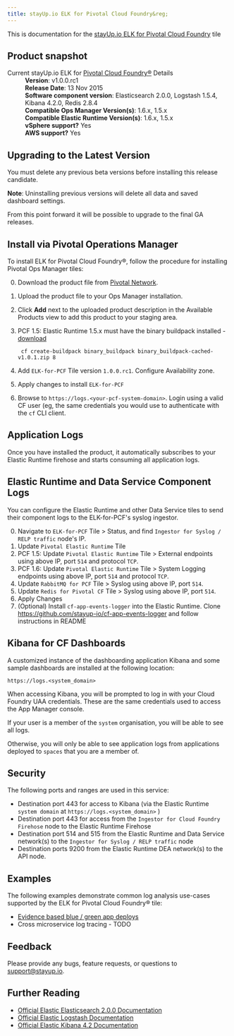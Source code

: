 ```yaml
---
title: stayUp.io ELK for Pivotal Cloud Foundry&reg;
---
```


This is documentation for the [stayUp.io ELK for Pivotal Cloud Foundry](https://network.pivotal.io/products/elk) tile

## Product snapshot

<dl>
<dt>Current stayUp.io ELK for <a href="https://network.pivotal.io/products/pivotal-cf">Pivotal Cloud Foundry&reg;</a> Details</dt>
<dd><strong>Version</strong>: v1.0.0.rc1 </dd>
<dd><strong>Release Date</strong>: 13 Nov 2015</dd>
<dd><strong>Software component version</strong>: Elasticsearch 2.0.0, Logstash 1.5.4, Kibana 4.2.0, Redis 2.8.4</dd>
<dd><strong>Compatible Ops Manager Version(s)</strong>: 1.6.x, 1.5.x</dd>
<dd><strong>Compatible Elastic Runtime Version(s)</strong>:  1.6.x, 1.5.x</dd>
<dd><strong>vSphere support?</strong> Yes</dd>
<dd><strong>AWS support?</strong> Yes</dd>
</dl>

## Upgrading to the Latest Version

You must delete any previous beta versions before installing this release candidate.

<p class="note"><strong>Note</strong>: Uninstalling previous versions will delete all data and saved dashboard settings.</p>

From this point forward it will be possible to upgrade to the final GA releases.

## Install via Pivotal Operations Manager

To install ELK for Pivotal Cloud Foundry&reg;, follow the procedure for installing Pivotal Ops Manager tiles:

0. Download the product file from [Pivotal Network](https://network.pivotal.io/).
0. Upload the product file to your Ops Manager installation.
0. Click **Add** next to the uploaded product description in the Available Products view to add this product to your staging area.
0. PCF 1.5:  Elastic Runtime 1.5.x must have the binary buildpack installed -  [download](https://network.pivotal.io/products/buildpacks#/releases/349)

        cf create-buildpack binary_buildpack binary_buildpack-cached-v1.0.1.zip 8

0. Add `ELK-for-PCF` Tile version `1.0.0.rc1`.  Configure Availability zone.  
0. Apply changes to install `ELK-for-PCF` 
0.  Browse to `https://logs.<your-pcf-system-domain>`.  Login using a valid CF user (eg, the same credentials you would use to authenticate with the `cf` CLI client.

## Application Logs

Once you have installed the product, it automatically subscribes to your Elastic Runtime firehose and starts consuming all application logs.

## Elastic Runtime and Data Service Component Logs

You can configure the Elastic Runtime and other Data Service tiles to send their component logs to the ELK-for-PCF's syslog ingestor.

0.  Navigate to `ELK-for-PCF` Tile > Status, and find `Ingestor for Syslog / RELP traffic` node's IP.
0.  Update `Pivotal Elastic Runtime` Tile
   0. PCF 1.5: Update `Pivotal Elastic Runtime` Tile > External endpoints using above IP, port `514` and protocol `TCP`.
   0. PCF 1.6: Update `Pivotal Elastic Runtime` Tile > System Logging endpoints using above IP, port `514` and protocol `TCP`.
0.  Update `RabbitMQ for PCF` Tile > Syslog using above IP, port `514`.
0.  Update `Redis for Pivotal CF` Tile > Syslog using above IP, port `514`.
0.  Apply Changes
0.  (Optional) Install `cf-app-events-logger` into the Elastic Runtime.  Clone https://github.com/stayup-io/cf-app-events-logger and follow instructions in README

## Kibana for CF Dashboards

A customized instance of the dashboarding application Kibana and some sample dashboards are installed at the following location:

```
https://logs.<system_domain>
```

When accessing Kibana, you will be prompted to log in with your Cloud Foundry UAA credentials. These are the same credentials used to access the App Manager console.

If your user is a member of the `system` organisation, you will be able to see all logs.

Otherwise, you will only be able to see application logs from applications deployed to `spaces` that you are a member of.

## Security
The following ports and ranges are used in this service:

* Destination port 443 for access to Kibana (via the Elastic Runtime `system domain` at `https://logs.<system_domain>` )
* Destination port 443 for access from the `Ingestor for Cloud Foundry Firehose` node to the Elastic Runtime Firehose
* Destination port 514 and 515 from the Elastic Runtime and Data Service network(s) to the  `Ingestor for Syslog / RELP traffic` node
* Destination ports 9200 from the Elastic Runtime DEA network(s) to the API node.

## Examples

The following examples demonstrate common log analysis use-cases supported by the ELK for Pivotal Cloud Foundry&reg; tile:

* [Evidence based blue / green app deploys](https://github.com/stayup-io/cf-dicey-app)
* Cross microservice log tracing - TODO

## Feedback

Please provide any bugs, feature requests, or questions to [support@stayup.io](mailto:support@stayup.io).

## Further Reading

* [Official Elastic Elasticsearch 2.0.0 Documentation](https://www.elastic.co/guide/en/elasticsearch/reference/2.0/index.html)
* [Official Elastic Logstash Documentation](https://www.elastic.co/guide/en/logstash/current/index.html)
* [Official Elastic Kibana 4.2 Documentation](https://www.elastic.co/guide/en/kibana/4.2/index.html)
